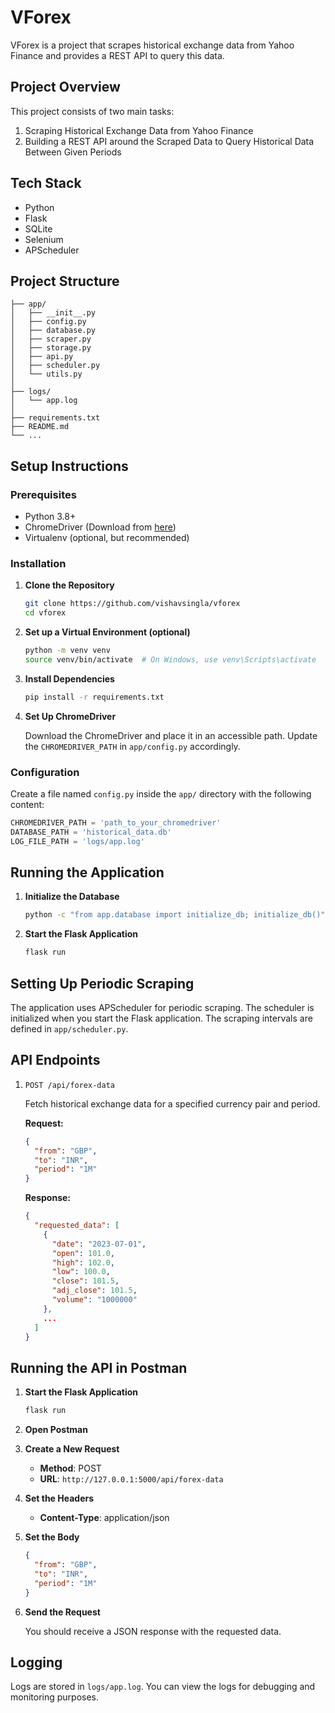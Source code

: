 # VForex

VForex is a project that scrapes historical exchange data from Yahoo Finance and provides a REST API to query this data.

## Project Overview

This project consists of two main tasks:
1. Scraping Historical Exchange Data from Yahoo Finance
2. Building a REST API around the Scraped Data to Query Historical Data Between Given Periods

## Tech Stack

* Python
* Flask
* SQLite
* Selenium
* APScheduler

## Project Structure

```
├── app/
│   ├── __init__.py
│   ├── config.py
│   ├── database.py
│   ├── scraper.py
│   ├── storage.py
│   ├── api.py
│   ├── scheduler.py
│   └── utils.py
│
├── logs/
│   └── app.log
│
├── requirements.txt
├── README.md
└── ...
```

## Setup Instructions

### Prerequisites

* Python 3.8+
* ChromeDriver (Download from [here](https://sites.google.com/a/chromium.org/chromedriver/downloads))
* Virtualenv (optional, but recommended)

### Installation

1. **Clone the Repository**

   ```sh
   git clone https://github.com/vishavsingla/vforex
   cd vforex
   ```

2. **Set up a Virtual Environment (optional)**

   ```sh
   python -m venv venv
   source venv/bin/activate  # On Windows, use venv\Scripts\activate
   ```

3. **Install Dependencies**

   ```sh
   pip install -r requirements.txt
   ```

4. **Set Up ChromeDriver**

   Download the ChromeDriver and place it in an accessible path. Update the `CHROMEDRIVER_PATH` in `app/config.py` accordingly.

### Configuration

Create a file named `config.py` inside the `app/` directory with the following content:

```python
CHROMEDRIVER_PATH = 'path_to_your_chromedriver'
DATABASE_PATH = 'historical_data.db'
LOG_FILE_PATH = 'logs/app.log'
```

## Running the Application

1. **Initialize the Database**

   ```sh
   python -c "from app.database import initialize_db; initialize_db()"
   ```

2. **Start the Flask Application**

   ```sh
   flask run
   ```

## Setting Up Periodic Scraping

The application uses APScheduler for periodic scraping. The scheduler is initialized when you start the Flask application. The scraping intervals are defined in `app/scheduler.py`.

## API Endpoints

1. `POST /api/forex-data`

   Fetch historical exchange data for a specified currency pair and period.

   **Request:**
   ```json
   {
     "from": "GBP",
     "to": "INR",
     "period": "1M"
   }
   ```

   **Response:**
   ```json
   {
     "requested_data": [
       {
         "date": "2023-07-01",
         "open": 101.0,
         "high": 102.0,
         "low": 100.0,
         "close": 101.5,
         "adj_close": 101.5,
         "volume": "1000000"
       },
       ...
     ]
   }
   ```

## Running the API in Postman

1. **Start the Flask Application**

   ```sh
   flask run
   ```

2. **Open Postman**

3. **Create a New Request**
   - **Method**: POST
   - **URL**: `http://127.0.0.1:5000/api/forex-data`

4. **Set the Headers**
   - **Content-Type**: application/json

5. **Set the Body**
   ```json
   {
     "from": "GBP",
     "to": "INR",
     "period": "1M"
   }
   ```

6. **Send the Request**

   You should receive a JSON response with the requested data.

## Logging

Logs are stored in `logs/app.log`. You can view the logs for debugging and monitoring purposes.

